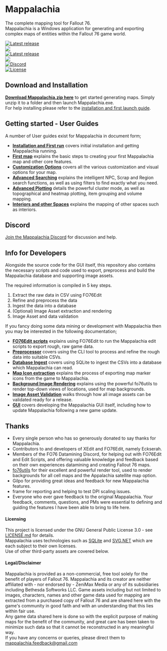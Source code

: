 # Mappalachia

The complete mapping tool for Fallout 76.<br/>
Mappalachia is a Windows application for generating and exporting complex maps of entities within the Fallout 76 game world.

[![Latest release](https://img.shields.io/github/downloads/AHeroicLlama/Mappalachia/total)](https://github.com/AHeroicLlama/Mappalachia/releases/latest)<br>
![](https://img.shields.io/github/last-commit/AHeroicLlama/Mappalachia)<br/>
[![Latest release](https://img.shields.io/github/v/release/aheroicllama/mappalachia)](https://github.com/AHeroicLlama/Mappalachia/releases/latest)<br/>
![](https://img.shields.io/badge/game%20version-1.7.2.9-green)<br/>
[![Discord](https://img.shields.io/discord/1029499482028646400?label=Discord&logo=Discord)](https://discord.gg/Z2GMpm6rad)<br/>
[![License](https://img.shields.io/github/license/AHeroicLlama/Mappalachia)](LICENSE.md)

## Download and Installation

[__Download Mappalachia.zip here__](https://github.com/AHeroicLlama/Mappalachia/releases/latest) to get started generating maps. Simply unzip it to a folder and then launch Mappalachia.exe.<br/>
For help installing please refer to the [installation and first launch guide](User_Guides/Installation_and_first_run.md).<br/>

## Getting started - User Guides

A number of User guides exist for Mappalachia in document form;<br/>

* [**Installation and First run**](User_Guides/Installation_and_first_run.md) covers initial installation and getting Mappalachia running.
* [**First map**](User_Guides/First_map.md) explains the basic steps to creating your first Mappalachia map and other core features.
* [**Customization Options**](User_Guides/Customization.md) covers all the various customization and visual options for your map.
* [**Advanced Searching**](User_Guides/Advanced_searching.md) explains the intelligent NPC, Scrap and Region search functions, as well as using filters to find exactly what you need.
* [**Advanced Plotting**](User_Guides/Advanced_plotting.md) details the powerful cluster mode, as well as topographical and heatmap plotting, item grouping and volume mapping.
* [**Interiors and other Spaces**](User_Guides/Choosing_spaces.md) explains the mapping of other spaces such as interiors.

## Discord
[Join the Mappalachia Discord](https://discord.gg/Z2GMpm6rad) for discussion and help.

## Info for Developers

Alongside the source code for the GUI itself, this repository also contains the necessary scripts and code used to export, preprocess and build the Mappalachia database and supporting image assets.

The required information is compiled in 5 key steps.
1. Extract the raw data in CSV using FO76Edit
2. Refine and preprocess the data
3. Ingest the data into a database
4. (Optional) Image Asset extraction and rendering
5. Image Asset and data validation

If you fancy doing some data mining or development with Mappalachia then you may be interested in the following documentation;

* [**FO76Edit scripts**](Developer_Guides/EditScripts.md) explains using FO76Edit to run the Mappalachia edit scripts to export rough, raw game data.
* [**Preprocessor**](Developer_Guides/Preprocessor.md) covers using the CLI tool to process and refine the rough data into suitable CSVs.
* [**Database Ingest**](Developer_Guides/Ingest.md) covers using SQLite to ingest the CSVs into a database which Mappalachia can read.
* [**Map Icon extraction**](Developer_Guides/IconExtraction.md) explains the process of exporting map marker icons from the game to Mappalachia.
* [**Background Image Rendering**](Developer_Guides/BackgroundRendering.md) explains using the powerful fo76utils to render top-down views of locations, used for map backgrounds.
* [**Image Asset Validation**](Developer_Guides/ImageAssetValidation.md) walks through how all image assets can be validated ready for a release.
* [**GUI**](Developer_Guides/GUI.md) covers developing the Mappalachia GUI itself, including how to update Mappalachia following a new game update.


## Thanks

* Every single person who has so generously donated to say thanks for Mappalachia.
* Contributors to and developers of XEdit and FO76Edit, namely Eckserah.
* Members of the FO76 Datamining Discord, for helping out with FO76Edit and Edit Scripts, and offering valuable knowledge and feedback based on their own experiences datamining and creating Fallout 76 maps.
* [fo76utils](https://github.com/fo76utils) for their excellent and powerful render tool, used to render backgrounds for all cell maps and the Appalachia satellite map option.
* Gilpo for providing great ideas and feedback for new Mappalachia features.
* frame for reporting and helping to test DPI scaling issues.
* Everyone who ever gave feedback to the original Mappalachia. Your feedback, comments, questions, and PMs were essential to defining and guiding the features I have been able to bring to life here.

#### Licensing

This project is licensed under the GNU General Public License 3.0 - see [LICENSE.md](LICENSE.md) for details.<br/>
Mappalachia uses technologies such as [SQLite](https://www.sqlite.org/index.html) and [SVG.NET](https://github.com/svg-net/SVG) which are each subject to their own licenses.<br/>
Use of other third-party assets are covered below.

#### Legal/Disclaimer

Mappalachia is provided as a non-commercial, free tool solely for the benefit of players of Fallout 76. Mappalachia and its creator are neither affiliated with - nor endorsed by - ZeniMax Media or any of its subsidiaries including Bethesda Softworks LLC. Game assets including but not limited to images, characters, names and other game data used for mapping are extracted from a purchased copy of Fallout 76 and are shared here with the game's community in good faith and with an understanding that this lies within fair use.<br/>
Any game data shared here is done so with the explicit purpose of making maps for the benefit of the community, and great care has been taken to minimize such data so that it cannot be reconstructed in any meaningful way.<br/>
If you have any concerns or queries, please direct them to mappalachia.feedback@gmail.com
